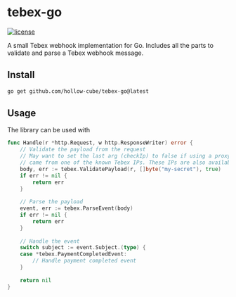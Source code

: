# tebex-go

[![license](https://img.shields.io/github/license/hollow-cube/tebex-go.svg)](LICENSE)

A small Tebex webhook implementation for Go. Includes all the parts to validate and parse a
Tebex webhook message.

## Install

```bash
go get github.com/hollow-cube/tebex-go@latest
```

## Usage

The library can be used with

```go
func Handle(r *http.Request, w http.ResponseWriter) error {
    // Validate the payload from the request
    // May want to set the last arg (checkIp) to false if using a proxy. If true, it will check if the request
    // came from one of the known Tebex IPs. These IPs are also available at tebex.TebexWebhookIpAddresses.
    body, err := tebex.ValidatePayload(r, []byte("my-secret"), true)
    if err != nil {
        return err		
    }
	
    // Parse the payload 
    event, err := tebex.ParseEvent(body)
    if err != nil {
        return err
    }
    
    // Handle the event
    switch subject := event.Subject.(type) {
    case *tebex.PaymentCompletedEvent: 
        // Handle payment completed event
    }
    
    return nil
}
```

